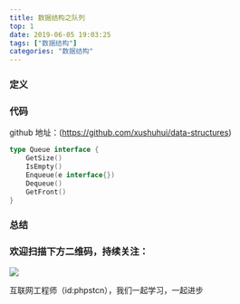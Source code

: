 ```yaml
---
title: 数据结构之队列
top: 1
date: 2019-06-05 19:03:25
tags: ["数据结构"]
categories: "数据结构"
---
```


### 定义

### 代码

github 地址：(https://github.com/xushuhui/data-structures)

```go
type Queue interface {
	GetSize()
	IsEmpty()
	Enqueue(e interface{})
	Dequeue()
	GetFront()
}
```

### 总结

### 欢迎扫描下方二维码，持续关注：

![](http://ww1.sinaimg.cn/large/a616b9a4gy1g4xzv954a4j20760763yo.jpg)

互联网工程师（id:phpstcn），我们一起学习，一起进步
